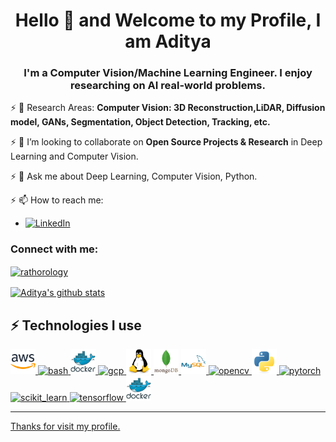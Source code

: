 

<!--
**rathorology/rathorology** is a ✨ _special_ ✨ repository because its `README.md` (this file) appears on your GitHub profile.

Here are some ideas to get you started:

- 🔭 I’m currently working on ...
- 🌱 I’m currently learning ...
- 👯 I’m looking to collaborate on ...
- 🤔 I’m looking for help with ...
- 💬 Ask me about ...
- 📫 How to reach me: ...
- 😄 Pronouns: ...
- ⚡ Fun fact: ...
-->


 <h1 align="center">Hello 👋 and Welcome to my Profile, I am Aditya</h1> <h4 align="right"></h4>
 

<h3 align="center">I'm a Computer Vision/Machine Learning Engineer. I enjoy researching on AI real-world problems.</h3>



⚡ 🌱 Research Areas: **Computer Vision: 3D Reconstruction,LiDAR, Diffusion model, GANs, Segmentation, Object Detection, Tracking, etc.**

⚡ 👯 I’m looking to collaborate on **Open Source Projects & Research** in Deep Learning and Computer Vision.

⚡  💬 Ask me about Deep Learning, Computer Vision, Python.

⚡ 📫 How to reach me: 
  -    [![LinkedIn](https://img.shields.io/badge/linkedin-%230077B5.svg?style=for-the-badge&logo=linkedin&logoColor=white)](https://www.linkedin.com/in/rathorology/)
 

<h3 align="left">Connect with me:</h3>
<p align="left">
<a href="https://linkedin.com/in/rathorology" target="blank"><img align="center" src="https://cdn.jsdelivr.net/npm/simple-icons@3.0.1/icons/linkedin.svg" alt="rathorology" height="30" width="40" /></a>
<!-- <a href="https://www.kaggle.com/aditya22011995" target="blank"><img align="center" src="https://cdn.jsdelivr.net/npm/simple-icons@3.0.1/icons/kaggle.svg" alt="rathorology" height="30" width="40" /></a> -->
<!-- <a href="https://leetcode.com/rathorology/" target="blank"><img align="center" src="https://cdn.jsdelivr.net/npm/simple-icons@3.0.1/icons/leetcode.svg" alt="learn_019" height="30" width="40" /></a> -->
</p>

<a href="https://github.com/rathorology/github-readme-stats"><img align="center" src="https://github-readme-stats.vercel.app/api?username=rathorology&show_icons=true&include_all_commits=true&theme=buefy&hide_border=true" alt="Aditya's github stats" /></a>

<!-- <p>&nbsp;<img align="center" src="https://github-readme-stats.vercel.app/api?username=rathorology&show_icons=true&theme=radical" alt="rathorology" /></p> -->

## ⚡  Technologies I use 
<p align="left"> <a href="https://aws.amazon.com" target="_blank"> <img src="https://raw.githubusercontent.com/devicons/devicon/master/icons/amazonwebservices/amazonwebservices-original-wordmark.svg" alt="aws" width="40" height="40"/> </a> <a href="https://www.gnu.org/software/bash/" target="_blank"> <img src="https://www.vectorlogo.zone/logos/gnu_bash/gnu_bash-icon.svg" alt="bash" width="40" height="40"/> </a> <a href="https://www.docker.com/" target="_blank"> <img src="https://raw.githubusercontent.com/devicons/devicon/master/icons/docker/docker-original-wordmark.svg" alt="docker" width="40" height="40"/> </a> <a href="https://cloud.google.com" target="_blank"> <img src="https://www.vectorlogo.zone/logos/google_cloud/google_cloud-icon.svg" alt="gcp" width="40" height="40"/> </a> <a href="https://www.linux.org/" target="_blank"> <img src="https://raw.githubusercontent.com/devicons/devicon/master/icons/linux/linux-original.svg" alt="linux" width="40" height="40"/> </a> <a href="https://www.mongodb.com/" target="_blank"> <img src="https://raw.githubusercontent.com/devicons/devicon/master/icons/mongodb/mongodb-original-wordmark.svg" alt="mongodb" width="40" height="40"/> </a> <a href="https://www.mysql.com/" target="_blank"> <img src="https://raw.githubusercontent.com/devicons/devicon/master/icons/mysql/mysql-original-wordmark.svg" alt="mysql" width="40" height="40"/> </a> <a href="https://opencv.org/" target="_blank"> <img src="https://www.vectorlogo.zone/logos/opencv/opencv-icon.svg" alt="opencv" width="40" height="40"/> </a> <a href="https://www.python.org" target="_blank"> <img src="https://raw.githubusercontent.com/devicons/devicon/master/icons/python/python-original.svg" alt="python" width="40" height="40"/> </a> <a href="https://pytorch.org/" target="_blank"> <img src="https://www.vectorlogo.zone/logos/pytorch/pytorch-icon.svg" alt="pytorch" width="40" height="40"/> </a> <a href="https://scikit-learn.org/" target="_blank"> <img src="https://upload.wikimedia.org/wikipedia/commons/0/05/Scikit_learn_logo_small.svg" alt="scikit_learn" width="40" height="40"/> </a> <a href="https://www.tensorflow.org" target="_blank"> <img src="https://www.vectorlogo.zone/logos/tensorflow/tensorflow-icon.svg" alt="tensorflow" width="40" height="40"/> </a> <a href="https://www.docker.com/" target="_blank" rel="noreferrer"> <img src="https://raw.githubusercontent.com/devicons/devicon/master/icons/docker/docker-original-wordmark.svg" alt="docker" width="40" height="40"/></p>




------------------------------------------------------------
Thanks for visit my profile.
